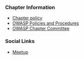 ### Chapter Information
* [Chapter policy](https://owasp.org/www-policy/operational/chapters)
* [OWASP Policies and Procedures](https://owasp.org/www-policy/)
* [OWASP Chapter Committee](https://owasp.org/committees/)


 ### Social Links
* [Meetup](https://www.meetup.com/owasp-el-salvador-meetup-group/)

